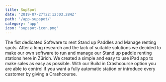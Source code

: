 ```yaml
---
title: SupSpot
date: '2019-07-27T22:12:03.284Z'
path: '/app-supspot/'
category: 'app'
icon: 'supspot-icon.png'
---
```


The fist dedicated Software to rent Stand up Paddles and Manage renting spots. After a long research and the lack of suitable solutions we decided to make our own software to run and manage our Stand up paddle renting stations here in Zürich. We created a simple and easy to use iPad app to make sales as easy as possible. With our Build in Crashcourse option you are able to control if you want a fully automatic station or introduce every customer by giving a Crashcourse.
